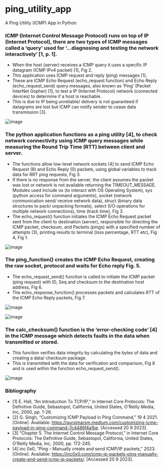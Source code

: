 # ping_utility_app
A Ping Utility (ICMP) App in Python

### ICMP (Internet Control Message Protocol) runs on top of IP (Internet Protocol), there are two types of ICMP messages called a ‘query’ used for ‘…diagnosing and testing the network interactively’ [1, p. 1]. 
- When the host (server) receives a ICMP query it uses a specific IP datagram (ICMP IPv4 packet) [1], Fig 2.
- This application uses ICMP request and reply (ping) messages [1].
- These are ICMP Echo Request (echo_request function) and Echo Reply (echo_request_send) query messages, also known as ‘Ping’ (Packet InterNet Gopher) [1], to test a IP (Internet Protocol) network (connected devices) to determine if a host is reachable.
- This is due to IP being unreliable/ delivery is not guaranteed if datagrams are lost but ICMP can notify sender to cease data transmission [3]. 

![image](https://github.com/leakydishes/ping_utility_app/assets/79079577/5f7e5b63-7f1c-49a0-bbcf-7c5b9bc2be2e)


### The python application functions as a ping utility [4], to check network connectivity using ICMP query messages while measuring the Round Trip Time (RTT) between client and server. 
- The functions allow low-level network sockets [4] to send ICMP Echo Request (8) and Echo Reply (0) packets, using global variables to track data for RRT ping requests, Fig 3.
- If there is no response from the server, the client assumes the packet was lost or network is not available returning the TIMEOUT_MESSAGE. Modules used include os (to interact with OS Operating System), sys (python access for command arguments), socket (network communication send/ receive network data), struct (binary data structures to pack/ unpacking formats), select (I/O operations for multiple network connections), time (track time), Fig 3.
- The echo_request() function initiates the ICMP Echo Request packet sent from the client to destination (server), responsible for directing the ICMP packet, checksum, and Packets (pings) with a specified number of attempts (3), printing results to terminal (loss percentage, RTT etc), Fig 4, Fig 1.

![image](https://github.com/leakydishes/ping_utility_app/assets/79079577/4a9527a4-8b7f-4c8b-a7df-2272e2cc96af)


### The ping_function() creates the ICMP Echo Request, creating the raw socket, protocol and waits for Echo reply Fig. 5. 
- The echo_request_send() function is called to initiate the ICMP packet (ping request) with ID, Seq and checksum to the destination host address, Fig 6.
- The echo_response_function() processes packets and calculates RTT of the ICMP Echo Reply packets, Fig 7.

![image](https://github.com/leakydishes/ping_utility_app/assets/79079577/b68bb913-215e-400d-b31d-613cc435e380)

![image](https://github.com/leakydishes/ping_utility_app/assets/79079577/7c5361ce-3cbc-4ea9-825c-83c4959d8973)

### The calc_checksum() function is the ‘error-checking code’ [4] in the ICMP message which detects faults in the data when transmitted or stored. 
- This function verifies data integrity by calculating the bytes of data and creating a data/ checksum package.
- This is transmitted with the data for verification and comparison, Fig 8 and is used within the function echo_request_send().

![image](https://github.com/leakydishes/ping_utility_app/assets/79079577/ca6ddc97-a03e-4a2c-87b0-8168c5249825)

### Bibliography
- [1] 	E. Hall, “An Introduction To TCP/IP,” in Internet Core Protocols: The Definitive Guide, Sebastopol, California, United States, O'Reilly Media, Inc, 2000, pp. 1-26.
- [2] 	G. Singh, “Customizing ICMP Payload in Ping Command,” 19 4 2021. [Online]. Available: https://gursimarsm.medium.com/customizing-icmp-payload-in-ping-command-7c4486f4a1be. [Accessed 20 9 2023].
- [3] 	“Chapter 5. The Internet Control Message Protocol,” in Internet Core Protocols: The Definitive Guide, Sebastopol, California, United States, O'Reilly Media, Inc, 2000, pp. 172-245.
- [4] 	inc 0x0, “Ping – Manually create and send ICMP/IP packets,” 2023. [Online]. Available: https://inc0x0.com/icmp-ip-packets-ping-manually-create-and-send-icmp-ip-packets/. [Accessed 20 9 2023].


